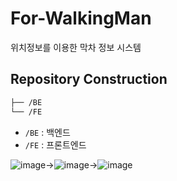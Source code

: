 # For-WalkingMan
위치정보를 이용한 막차 정보 시스템


## Repository Construction
```bash
├── /BE
└── /FE
```
- `/BE` : 백엔드
- `/FE` : 프론트엔드

![image](https://github.com/soy-sauce-egg-rice/For-WalkingMan/assets/122770694/877091e8-7068-46de-9bd6-3577bdc83211)->![image](https://github.com/soy-sauce-egg-rice/For-WalkingMan/assets/122770694/aa11b3d9-507d-47b1-b5fb-20d7e6621393)->![image](https://github.com/soy-sauce-egg-rice/For-WalkingMan/assets/122770694/9a1cf216-1687-4ce2-80bc-3cd48d0d7f98)

